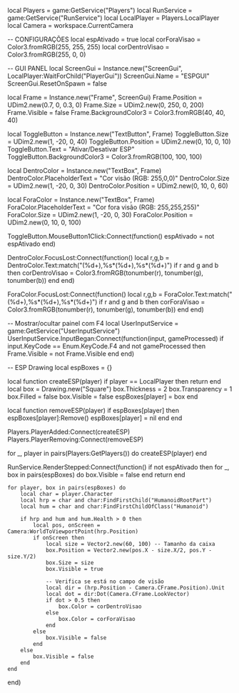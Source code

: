 local Players = game:GetService("Players")
local RunService = game:GetService("RunService")
local LocalPlayer = Players.LocalPlayer
local Camera = workspace.CurrentCamera

-- CONFIGURAÇÕES
local espAtivado = true
local corForaVisao = Color3.fromRGB(255, 255, 255)
local corDentroVisao = Color3.fromRGB(255, 0, 0)

-- GUI PANEL
local ScreenGui = Instance.new("ScreenGui", LocalPlayer:WaitForChild("PlayerGui"))
ScreenGui.Name = "ESPGUI"
ScreenGui.ResetOnSpawn = false

local Frame = Instance.new("Frame", ScreenGui)
Frame.Position = UDim2.new(0.7, 0, 0.3, 0)
Frame.Size = UDim2.new(0, 250, 0, 200)
Frame.Visible = false
Frame.BackgroundColor3 = Color3.fromRGB(40, 40, 40)

local ToggleButton = Instance.new("TextButton", Frame)
ToggleButton.Size = UDim2.new(1, -20, 0, 40)
ToggleButton.Position = UDim2.new(0, 10, 0, 10)
ToggleButton.Text = "Ativar/Desativar ESP"
ToggleButton.BackgroundColor3 = Color3.fromRGB(100, 100, 100)

local DentroColor = Instance.new("TextBox", Frame)
DentroColor.PlaceholderText = "Cor visão (RGB: 255,0,0)"
DentroColor.Size = UDim2.new(1, -20, 0, 30)
DentroColor.Position = UDim2.new(0, 10, 0, 60)

local ForaColor = Instance.new("TextBox", Frame)
ForaColor.PlaceholderText = "Cor fora visão (RGB: 255,255,255)"
ForaColor.Size = UDim2.new(1, -20, 0, 30)
ForaColor.Position = UDim2.new(0, 10, 0, 100)

ToggleButton.MouseButton1Click:Connect(function()
	espAtivado = not espAtivado
end)

DentroColor.FocusLost:Connect(function()
	local r,g,b = DentroColor.Text:match("(%d+),%s*(%d+),%s*(%d+)")
	if r and g and b then
		corDentroVisao = Color3.fromRGB(tonumber(r), tonumber(g), tonumber(b))
	end
end)

ForaColor.FocusLost:Connect(function()
	local r,g,b = ForaColor.Text:match("(%d+),%s*(%d+),%s*(%d+)")
	if r and g and b then
		corForaVisao = Color3.fromRGB(tonumber(r), tonumber(g), tonumber(b))
	end
end)

-- Mostrar/ocultar painel com F4
local UserInputService = game:GetService("UserInputService")
UserInputService.InputBegan:Connect(function(input, gameProcessed)
	if input.KeyCode == Enum.KeyCode.F4 and not gameProcessed then
		Frame.Visible = not Frame.Visible
	end
end)

-- ESP Drawing
local espBoxes = {}

local function createESP(player)
	if player == LocalPlayer then return end
	local box = Drawing.new("Square")
	box.Thickness = 2
	box.Transparency = 1
	box.Filled = false
	box.Visible = false
	espBoxes[player] = box
end

local function removeESP(player)
	if espBoxes[player] then
		espBoxes[player]:Remove()
		espBoxes[player] = nil
	end
end

Players.PlayerAdded:Connect(createESP)
Players.PlayerRemoving:Connect(removeESP)

for _, player in pairs(Players:GetPlayers()) do
	createESP(player)
end

RunService.RenderStepped:Connect(function()
	if not espAtivado then
		for _, box in pairs(espBoxes) do
			box.Visible = false
		end
		return
	end

	for player, box in pairs(espBoxes) do
		local char = player.Character
		local hrp = char and char:FindFirstChild("HumanoidRootPart")
		local hum = char and char:FindFirstChildOfClass("Humanoid")

		if hrp and hum and hum.Health > 0 then
			local pos, onScreen = Camera:WorldToViewportPoint(hrp.Position)
			if onScreen then
				local size = Vector2.new(60, 100) -- Tamanho da caixa
				box.Position = Vector2.new(pos.X - size.X/2, pos.Y - size.Y/2)
				box.Size = size
				box.Visible = true

				-- Verifica se está no campo de visão
				local dir = (hrp.Position - Camera.CFrame.Position).Unit
				local dot = dir:Dot(Camera.CFrame.LookVector)
				if dot > 0.5 then
					box.Color = corDentroVisao
				else
					box.Color = corForaVisao
				end
			else
				box.Visible = false
			end
		else
			box.Visible = false
		end
	end
end)
